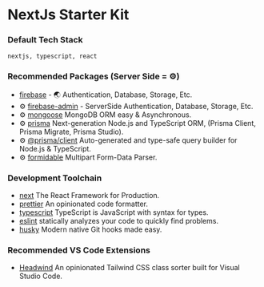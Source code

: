 # NextJs Starter Kit

### **Default Tech Stack**

    nextjs, typescript, react

### Recommended Packages (Server Side = ⚙)

- [firebase](https://www.npmjs.com/package/firebase) - 🌏 Authentication, Database, Storage, Etc.
- ⚙ [firebase-admin](https://www.npmjs.com/package/firebase-admin) - ServerSide Authentication, Database, Storage, Etc.
- ⚙ [mongoose](https://github.com/Automattic/mongoose) MongoDB ORM easy & Asynchronous.
- ⚙ [prisma](https://www.prisma.io/) Next-generation Node.js and TypeScript ORM, (Prisma Client, Prisma Migrate, Prisma Studio).
- ⚙ [@prisma/client](https://www.prisma.io/) Auto-generated and type-safe query builder for Node.js & TypeScript.
- ⚙ [formidable](https://github.com/node-formidable/formidable) Multipart Form-Data Parser.

### Development Toolchain

- [next](https://nextjs.org/) The React Framework
  for Production.
- [prettier](https://prettier.io/) An opinionated code formatter.
- [typescript](https://www.typescriptlang.org/) TypeScript is JavaScript with syntax for types.
- [eslint](https://eslint.org/) statically analyzes your code to quickly find problems.
- [husky](https://typicode.github.io/husky/#/) Modern native Git hooks made easy.

### Recommended VS Code Extensions

- [Headwind](https://github.com/heybourn/headwind) An opinionated Tailwind CSS class sorter built for Visual Studio Code.
